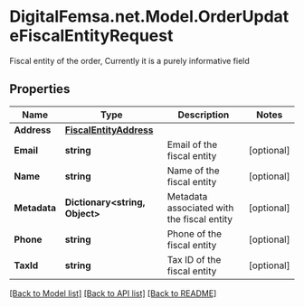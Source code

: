 # DigitalFemsa.net.Model.OrderUpdateFiscalEntityRequest
Fiscal entity of the order, Currently it is a purely informative field

## Properties

Name | Type | Description | Notes
------------ | ------------- | ------------- | -------------
**Address** | [**FiscalEntityAddress**](FiscalEntityAddress.md) |  | 
**Email** | **string** | Email of the fiscal entity | [optional] 
**Name** | **string** | Name of the fiscal entity | [optional] 
**Metadata** | **Dictionary&lt;string, Object&gt;** | Metadata associated with the fiscal entity | [optional] 
**Phone** | **string** | Phone of the fiscal entity | [optional] 
**TaxId** | **string** | Tax ID of the fiscal entity | [optional] 

[[Back to Model list]](../README.md#documentation-for-models) [[Back to API list]](../README.md#documentation-for-api-endpoints) [[Back to README]](../README.md)

